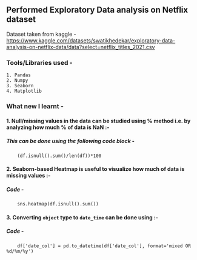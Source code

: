 ## Performed Exploratory Data analysis on Netflix dataset 
Dataset taken from kaggle - https://www.kaggle.com/datasets/swatikhedekar/exploratory-data-analysis-on-netflix-data/data?select=netflix_titles_2021.csv

### Tools/Libraries used - 
    1. Pandas
    2. Numpy
    3. Seaborn
    4. Matplotlib

### What new I learnt - 
####  1. Null/missing values in the data can be studied using % method i.e. by analyzing how much % of data is NaN :- 
#####     This can be done using the following code block - 
        (df.isnull().sum()/len(df))*100

####  2. Seaborn-based Heatmap is useful to visualize how much of data is missing values :- 
#####        Code - 
        sns.heatmap(df.isnull().sum())

####  3. Converting `object` type to `date_time` can be done using :-
#####        Code - 
        df['date_col'] = pd.to_datetime(df['date_col'], format='mixed OR %d/%m/%y')
